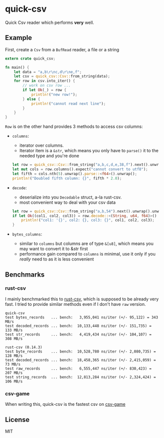 # quick-csv
Quick Csv reader which performs **very** well.

## Example

First, create a `Csv` from a `BufRead` reader, a file or a string

```rust
extern crate quick_csv;

fn main() {
    let data = "a,b\r\nc,d\r\ne,f";
    let csv = quick_csv::Csv::from_string(data);
    for row in csv.into_iter() {
        // work on csv row ...
        if let Ok(_) = row {
            println!("new row!");
        } else {
            println!("cannot read next line");
        }
    }
}
```

`Row` is on the other hand provides 3 methods to access csv columns:
- `columns`: 
  - iterator over columns.
  - Iterator item is a `&str`, which means you only have to `parse()` it to the needed type and you're done

  ```rust
  let row = quick_csv::Csv::from_string("a,b,c,d,e,38,f").next().unwrap().unwrap();
  let mut cols = row.columns().expect("cannot convert to utf8");
  let fifth = cols.nth(5).unwrap().parse::<f64>().unwrap();
  println!("Doubled fifth column: {}", fifth * 2.0);
  ```

- `decode`:
  - deserialize into you `Decodable` struct, a-la rust-csv.
  - most convenient way to deal with your csv data

  ```rust
  let row = quick_csv::Csv::from_string("a,b,54").next().unwrap().unwrap();
  if let Ok((col1, col2, col3)) = row.decode::<(String, u64, f64)>() {
      println!("col1: '{}', col2: {}, col3: {}", col1, col2, col3);
  }
  ``` 

- `bytes_columns`:
  - similar to `columns` but columns are of type `&[u8]`, which means you may want to convert it to &str first
  - performance gain compared to `columns` is minimal, use it only if you *really* need to as it is less convenient

## Benchmarks

### rust-csv

I mainly benchmarked this to [rust-csv](https://github.com/BurntSushi/rust-csv), which is supposed to be already very fast.
I tried to provide similar methods even if I don't have `raw` version.

```
quick-csv
test bytes_records   ... bench:   3,955,041 ns/iter (+/- 95,122) = 343 MB/s
test decoded_records ... bench:  10,133,448 ns/iter (+/- 151,735) = 133 MB/s
test str_records     ... bench:   4,419,434 ns/iter (+/- 104,107) = 308 MB/s

rust-csv (0.14.3)
test byte_records    ... bench:  10,528,780 ns/iter (+/- 2,080,735) = 128 MB/s
test decoded_records ... bench:  18,458,365 ns/iter (+/- 2,415,059) = 73 MB/s
test raw_records     ... bench:   6,555,447 ns/iter (+/- 830,423) = 207 MB/s
test string_records  ... bench:  12,813,284 ns/iter (+/- 2,324,424) = 106 MB/s
```

### csv-game

When writing this, quick-csv is the fastest csv on [csv-game](https://bitbucket.org/ewanhiggs/csv-game)

## License

MIT
